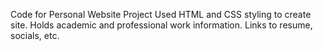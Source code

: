 Code for Personal Website Project
Used HTML and CSS styling to create site.
Holds academic and professional work information. Links to resume, socials, etc. 
